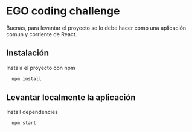 
# EGO coding challenge

Buenas, para levantar el proyecto se lo debe hacer como una aplicación
comun y corriente de React.

## Instalación

Instala el proyecto con npm

```bash
  npm install
```
    
## Levantar localmente la aplicación


Install dependencies

```bash
  npm start
```


